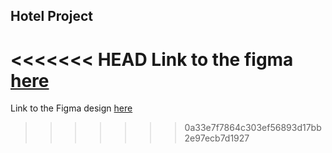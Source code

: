 ## Hotel Project


<<<<<<< HEAD
Link to the figma [here](https://www.figma.com/file/yv5Vk9oXQQaIb8gKtP9x9s/HNGi-Task-2-(Copy)?node-id=0%3A1)
=======
Link to the Figma design [here](https://www.figma.com/file/yv5Vk9oXQQaIb8gKtP9x9s/HNGi-Task-2-(Copy)?node-id=0%3A1)
>>>>>>> 0a33e7f7864c303ef56893d17bb2e97ecb7d1927
